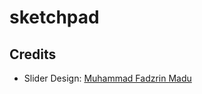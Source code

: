 # sketchpad

## Credits

- Slider Design: [Muhammad Fadzrin Madu](https://codepen.io/fadzrinmadu/pen/WNrJWbG)